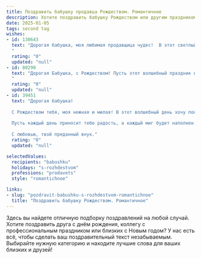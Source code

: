 ```yaml
---
title: Поздравить бабушку продавца Рождеством. Романтичное
description: Хотите поздравить бабушку Рождеством или другим праздником? Наш ИИ создаст незабываемое поздравление, а вы обязательно выделитесь среди других.  
date: 2025-01-05
tags: second tag
wishes:
- id: 130643
  text: "Дорогая бабушка, моя любимая продавщица чудес!  В этот светлый Рождественский вечер, когда звёзды светят особенно ярко, я хочу пожелать тебе безграничного счастья, тепла и уюта. Пусть  твоя жизнь будет наполнена такой же добротой и сердечностью, какую ты даришь окружающим. Пусть Рождество согреет твою душу волшебным светом, а каждый день будет наполнен радостью и любовью.  С Рождеством тебя, моя дорогая!
  "
  rating: "0"
  updated: "null"
- id: 80290
  text: "Дорогая Бабушка, с Рождеством! Пусть этот волшебный праздник наполнит Вашу жизнь теплом, любовью и душевным покоем. Пусть каждый день будет согрет лучиками доброты, а душа - полна радости и оптимизма! 🎄🎁💖
  "
  rating: "0"
  updated: "null"
- id: 39451
  text: "Дорогая бабушка!
  
  С Рождеством тебя, моя нежная и милая! В этот волшебный день хочу пожелать тебе ярких мгновений, тепла и любви, которые будут согревать твою душу. Ты, как светлая звезда, освещаешь наш путь, и твоя забота, словно сладкий аромат свежего хлеба, наполняет наши сердца счастьем.
  
  Пусть каждый день приносит тебе радость, а каждый миг будет наполнен любовью и теплом. Желаю здоровья, уюта в доме и душевного покоя. Пусть смех и улыбки любимых будут рядом, а время летит, как радостная мелодия.
  
  С любовью, твой преданный внук."
  rating: "0"
  updated: "null"

selectedValues:
  recipients: "babushku"
  holidays: "s-rozhdestvom"
  professions: "prodavets"
  style: "romantichnoe"

links:
- slug: "pozdravit-babushku-s-rozhdestvom-romantichnoe"
  title: "Поздравить бабушку Рождеством. Романтичное"
---
```


Здесь вы найдете отличную подборку поздравлений на любой случай.
Хотите поздравить друга с днём рождения, коллегу с профессиональным праздником или близких с Новым годом? У нас есть всё, чтобы сделать ваш поздравительный текст незабываемым. Выбирайте нужную категорию и находите лучшие слова для ваших близких и друзей!

